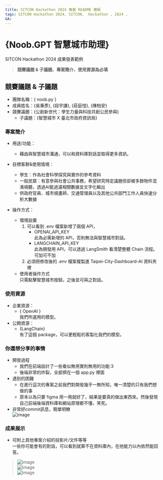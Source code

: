 ```yaml
---
title: SITCON Hackathon 2024 專案 README 模板
tags: SITCON Hackathon 2024, SITCON,  Hackathon , 2024 ,
GA: 
---
```

# {Noob.GPT 智慧城市助理}

SITCON Hackathon 2024 成果發表範例

> **競賽議題 & 子議題、專案簡介、使用資源為必填**

## 競賽議題 & 子議題
- 團隊名稱：{ noob.py }
- 成員姓名：{吳秉彥}, {段宇謙}, {莊庭愷}, {陳柏安}
- 競賽議題：{公創新世代：學生力量與科技共創公民參與}
    - 子議題：{智慧城市 X 臺北市政府資訊局}


### 專案簡介
- 用途/功能：
    - 藉由與智慧城市溝通，可以和資料庫對話並取得更多資訊。
- 目標客群&使用情境：
    - 學生：作為社會科學探究與實作的參考資料
    - 一般民眾：有意參與社會公共事務，希望研究特定議題但卻被多餘物件混淆視聽，透過AI能過濾相關數據並文字化輸出
    - 供政府官員、城市規畫師、交通管理員以及其他公共部門工作人員快速分析大數據

- 操作方式：
    - 環境設置
        1. 可以看到 .env 檔案新增了兩個 API，
            * OPENAI_API_KEY<br>
            此為必需新增的 API，否則無法與智慧城市對話。
            * LANGCHAIN_API_KEY<br>
            此為開發用 API，可以透過 LangSmith 看清楚整體 Chain 流程。可加可不加
        2. 必須把修改後的 .env 檔案複製進 Taipei-City-Dashboard-AI 資料夾裡
    - 使用者操作方式<br>
        只需點擊智慧城市按鈕，之後並可與之對話。

### 使用資源
- 企業資源：
    - { OpenAI }<br>
    我們所選用的模型。
- 公開資源：
    - {LangChain}<br>
    有了這個 package，可以更輕鬆的客製化我們的模型。

### 你還想分享的事情
- 開發過程
  - 我們在前端設計了一些看似無用實則無用的功能:3
  - 後端非常的炸裂，全部擠在一個 app.py 裡面
- 遇到的困難
  - 在進行這次的專案之前我們對開發幾乎一無所知，唯一清楚的只有我們想做的事
  - 原本以為只要 figma 用一用就好了，結果是要真的做出東西來。然後發現自己前端後端資料庫和網站原理都不懂，笑死。
- 非常好commit訊息，簡單明瞭<br>
![image](https://hackmd.io/_uploads/SkfcTPvvA.png)

### 成果展示
- 可附上其他專案介紹的投影片/文件等等<br>
一些你可能會有的對話，可以看到就算不在資料庫內，在他能力以內依然能回答。<br>
> ![image](https://github.com/ABB00717/Taipei-City-Dashboard/assets/99705287/33f7fce6-1196-4b4a-ac18-1d385d941ea2)<br>
> ![image](https://github.com/ABB00717/Taipei-City-Dashboard/assets/99705287/06e49af1-6bc8-4537-80ed-170cdfd480e1)<br>
> ![image](https://github.com/ABB00717/Taipei-City-Dashboard/assets/99705287/2adf5894-f60b-40ea-a4d8-e5f1d8487e5e)<br>





